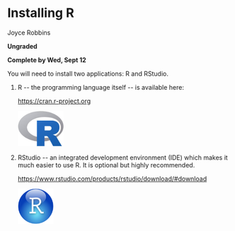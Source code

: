 Installing R
================
Joyce Robbins

**Ungraded**

**Complete by Wed, Sept 12**

You will need to install two applications: R and RStudio.

1.  R -- the programming language itself -- is available here:

    <https://cran.r-project.org>

    <img src = "rlogo.jpeg" height = "80px"></img>

2.  RStudio -- an integrated development environment (IDE) which makes it much easier to use R. It is optional but highly recommended.

    <https://www.rstudio.com/products/rstudio/download/#download>

    <img src = "rstudiologo.png" height = "80px"></img>
